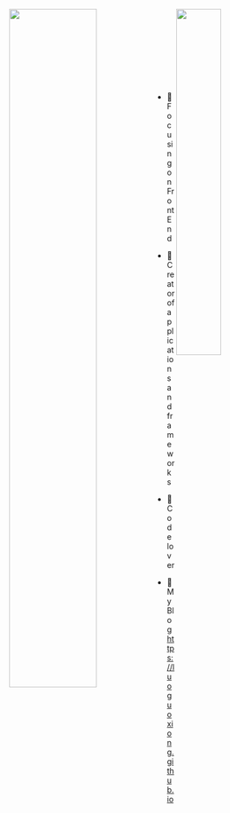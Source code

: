 <img align="left" width="56%" src="https://github-readme-stats.vercel.app/api?username=luoguoxiong&show_icons=true&icon_color=CE1D2D&text_color=718096&bg_color=ffffff&hide_title=false" /><img align="right" width="40%" src="https://github-readme-stats.vercel.app/api/top-langs/?username=luoguoxiong&langs_count=5" />
<br>
<br>
<br>
<br>
<br>
<br>
<br>
<br>
- :orange_book: Focusing on FrontEnd

- :hammer: Creator of applications and frameworks

- :meat_on_bone: Code lover

- :book: My Blog  https://luoguoxiong.github.io

  

